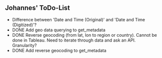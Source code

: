 ## Johannes' ToDo-List
- Difference between 'Date and Time (Original)' and 'Date and Time (Digitized)'?
- DONE Add geo data querying to get_metadata
- DONE Reverse geocoding (from lat, lon to region or country). Cannot be done in Tableau. Need to iterate through data and ask an API. Granularity?
- DONE Add reverse geocoding to get_metadata
